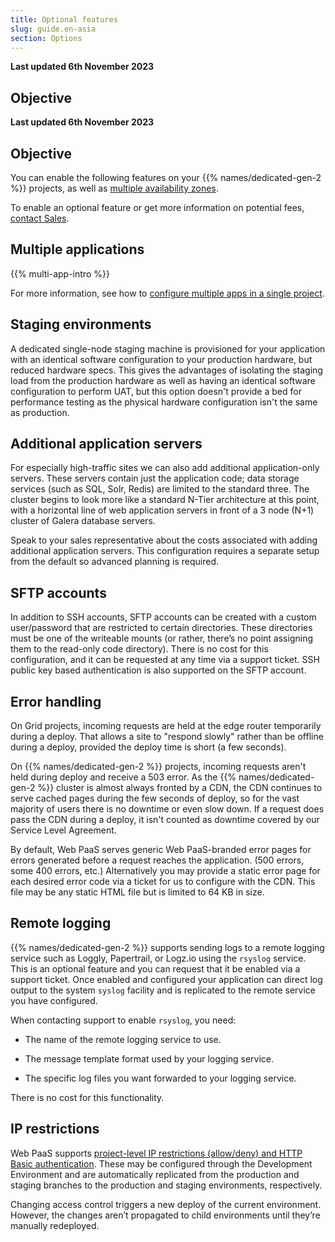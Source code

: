 ```yaml
---
title: Optional features
slug: guide.en-asia
section: Options
---
```


**Last updated 6th November 2023**



## Objective  

**Last updated 6th November 2023**



## Objective  

You can enable the following features on your {{% names/dedicated-gen-2 %}} projects,
as well as [multiple availability zones](../../dedicated-gen-3/multiple-az.md).

To enable an optional feature or get more information on potential fees,
[contact Sales](https://platform.sh/contact/).

## Multiple applications

{{% multi-app-intro %}}

For more information, see how to [configure multiple apps in a single project](../../create-apps/multi-app/_index.md).

## Staging environments

A dedicated single-node staging machine is provisioned for your application with an identical software configuration to your production hardware, but reduced hardware specs.
This gives the advantages of isolating the staging load from the production hardware as well as having an identical software configuration to perform UAT, but this option doesn't provide a bed for performance testing as the physical hardware configuration isn't the same as production.

## Additional application servers

For especially high-traffic sites we can also add additional application-only servers.
These servers contain just the application code; data storage services (such as SQL, Solr, Redis) are limited to the standard three.
The cluster begins to look more like a standard N-Tier architecture at this point, with a horizontal line of web application servers in front of a 3 node (N+1) cluster of Galera database servers.

Speak to your sales representative about the costs associated with adding additional application servers. 
This configuration requires a separate setup from the default so advanced planning is required.

## SFTP accounts

In addition to SSH accounts, SFTP accounts can be created with a custom user/password that are restricted to certain directories. 
These directories must be one of the writeable mounts (or rather, there’s no point assigning them to the read-only code directory). 
There is no cost for this configuration, and it can be requested at any time via a support ticket. 
SSH public key based authentication is also supported on the SFTP account.

## Error handling

On Grid projects, incoming requests are held at the edge router temporarily during a deploy.
That allows a site to "respond slowly" rather than be offline during a deploy, provided the deploy time is short (a few seconds).

On {{% names/dedicated-gen-2 %}} projects, incoming requests aren't held during deploy and receive a 503 error.
As the {{% names/dedicated-gen-2 %}} cluster is almost always fronted by a CDN,
the CDN continues to serve cached pages during the few seconds of deploy,
so for the vast majority of users there is no downtime or even slow down.
If a request does pass the CDN during a deploy, it isn't counted as downtime covered by our Service Level Agreement.

By default, Web PaaS serves generic Web PaaS-branded error pages for errors generated before a request reaches the application.
(500 errors, some 400 errors, etc.)  Alternatively you may provide a static error page for each desired error code via a ticket for us to configure with the CDN.
This file may be any static HTML file but is limited to 64 KB in size.

## Remote logging

{{% names/dedicated-gen-2 %}} supports sending logs to a remote logging service such as Loggly, Papertrail, or Logz.io using the `rsyslog` service.
This is an optional feature and you can request that it be enabled via a support ticket.
Once enabled and configured your application can direct log output to the system `syslog` facility
and is replicated to the remote service you have configured.

When contacting support to enable `rsyslog`, you need:

- The name of the remote logging service to use.


- The message template format used by your logging service.


- The specific log files you want forwarded to your logging service.



There is no cost for this functionality.

## IP restrictions

Web PaaS supports [project-level IP restrictions (allow/deny) and HTTP Basic authentication](../../environments/http-access-control.md). These may be configured through the Development Environment and are automatically replicated from the production and staging branches to the production and staging environments, respectively.

Changing access control triggers a new deploy of the current environment. 
However, the changes aren’t propagated to child environments until they’re manually redeployed.
